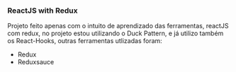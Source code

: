 ### ReactJS with Redux

Projeto feito apenas com o intuito de aprendizado das ferramentas, reactJS com redux, 
no projeto estou utilizando o Duck Pattern, e já utilizo também os React-Hooks,
outras ferramentas utlizadas foram: 

- Redux
- Reduxsauce
